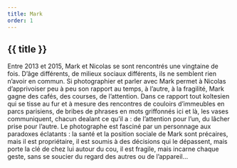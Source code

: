 ```yaml
---
title: Mark
order: 1
---
```


## {{ title }}

Entre 2013 et 2015, Mark et Nicolas se sont rencontrés une vingtaine de fois. D’âge différents, de milieux sociaux différents, ils ne semblent rien n’avoir en commun. Si photographier et parler avec Mark permet à Nicolas d’apprivoiser peu à peu son rapport au temps, à l’autre, à la fragilité, Mark gagne des cafés, des courses, de l’attention. Dans ce rapport tout koltesien qui se tisse au fur et à mesure des rencontres de couloirs d’immeubles en parcs parisiens, de bribes de phrases en mots griffonnés ici et là, les vases communiquent, chacun dealant ce qu’il a : de l’attention pour l’un, du lâcher prise pour l’autre. Le photographe est fasciné par un personnage aux paradoxes éclatants : la santé et la position sociale de Mark sont précaires, mais il est propriétaire, il est soumis à des décisions qui le dépassent, mais porte la clé de chez lui autour du cou, il est fragile, mais incarne chaque geste, sans se soucier du regard des autres ou de l’appareil…


